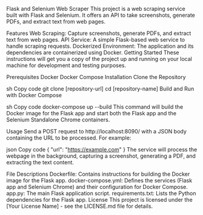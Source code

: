 Flask and Selenium Web Scraper
This project is a web scraping service built with Flask and Selenium. It offers an API to take screenshots, generate PDFs, and extract text from web pages.

Features
Web Scraping: Capture screenshots, generate PDFs, and extract text from web pages.
API Service: A simple Flask-based web service to handle scraping requests.
Dockerized Environment: The application and its dependencies are containerized using Docker.
Getting Started
These instructions will get you a copy of the project up and running on your local machine for development and testing purposes.

Prerequisites
Docker
Docker Compose
Installation
Clone the Repository

sh
Copy code
git clone [repository-url]
cd [repository-name]
Build and Run with Docker Compose

sh
Copy code
docker-compose up --build
This command will build the Docker image for the Flask app and start both the Flask app and the Selenium Standalone Chrome containers.

Usage
Send a POST request to http://localhost:8090/ with a JSON body containing the URL to be processed. For example:

json
Copy code
{
  "url": "https://example.com"
}
The service will process the webpage in the background, capturing a screenshot, generating a PDF, and extracting the text content.

File Descriptions
Dockerfile: Contains instructions for building the Docker image for the Flask app.
docker-compose.yml: Defines the services (Flask app and Selenium Chrome) and their configuration for Docker Compose.
app.py: The main Flask application script.
requirements.txt: Lists the Python dependencies for the Flask app.
License
This project is licensed under the [Your License Name] - see the LICENSE.md file for details.